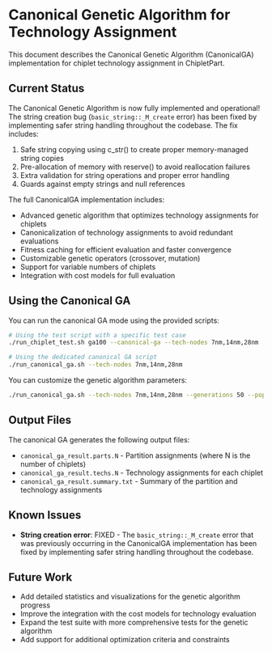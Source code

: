 # Canonical Genetic Algorithm for Technology Assignment

This document describes the Canonical Genetic Algorithm (CanonicalGA) implementation for chiplet technology assignment in ChipletPart.

## Current Status

The Canonical Genetic Algorithm is now fully implemented and operational! The string creation bug (`basic_string::_M_create` error) has been fixed by implementing safer string handling throughout the codebase. The fix includes:

1. Safe string copying using c_str() to create proper memory-managed string copies
2. Pre-allocation of memory with reserve() to avoid reallocation failures
3. Extra validation for string operations and proper error handling
4. Guards against empty strings and null references

The full CanonicalGA implementation includes:
- Advanced genetic algorithm that optimizes technology assignments for chiplets
- Canonicalization of technology assignments to avoid redundant evaluations 
- Fitness caching for efficient evaluation and faster convergence
- Customizable genetic operators (crossover, mutation)
- Support for variable numbers of chiplets
- Integration with cost models for full evaluation

## Using the Canonical GA

You can run the canonical GA mode using the provided scripts:

```bash
# Using the test script with a specific test case
./run_chiplet_test.sh ga100 --canonical-ga --tech-nodes 7nm,14nm,28nm

# Using the dedicated canonical GA script
./run_canonical_ga.sh --tech-nodes 7nm,14nm,28nm
```

You can customize the genetic algorithm parameters:
```bash
./run_canonical_ga.sh --tech-nodes 7nm,14nm,28nm --generations 50 --population 50
```

## Output Files

The canonical GA generates the following output files:

- `canonical_ga_result.parts.N` - Partition assignments (where N is the number of chiplets)
- `canonical_ga_result.techs.N` - Technology assignments for each chiplet
- `canonical_ga_result.summary.txt` - Summary of the partition and technology assignments

## Known Issues

- **String creation error**: FIXED - The `basic_string::_M_create` error that was previously occurring in the CanonicalGA implementation has been fixed by implementing safer string handling throughout the codebase.

## Future Work

- Add detailed statistics and visualizations for the genetic algorithm progress
- Improve the integration with the cost models for technology evaluation
- Expand the test suite with more comprehensive tests for the genetic algorithm
- Add support for additional optimization criteria and constraints 